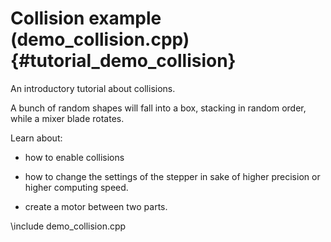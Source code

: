 Collision example (demo_collision.cpp)  {#tutorial_demo_collision}
==========================

An introductory tutorial about collisions.

A bunch of random shapes will fall into a box, 
stacking in random order, while a mixer blade rotates.

Learn about:

- how to enable collisions

- how to change the settings of the stepper in 
  sake of higher precision or higher computing speed.
  
- create a motor between two parts.


\include demo_collision.cpp


